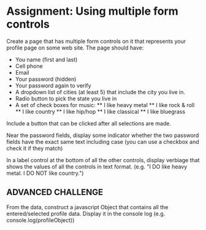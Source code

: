 # Assignment: Using multiple form controls
Create a page that has multiple form controls on it that represents your profile page on some web site. The page should have:

  * You name (first and last)
  * Cell phone
  * Email
  * Your password (hidden)
  * Your password again to verify
  * A dropdown list of cities (at least 5) that include the city you live in.
  * Radio button to pick the state you live in
  * A set of check boxes for music:
  	** I like heavy metal
  	** I like rock & roll
  	** I like country
  	** I like hip/hop
  	** I like classical
  	** I like bluegrass

Include a button that can be clicked after all selections are made.

Near the password fields, display some indicator whether the two password fields have the exact same text including case (you can use a checkbox and check it if they match)

In a label control at the bottom of all the other controls, display verbiage that shows the values of all the controls in text format. (e.g. "I DO like heavy metal. I DO NOT like country.")

## ADVANCED CHALLENGE

From the data, construct a javascript Object that contains all the entered/selected profile data. Display it in the console log (e.g. console.log(profileObject))